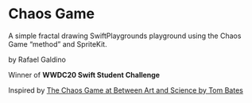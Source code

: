 # Chaos Game
A simple fractal drawing SwiftPlaygrounds playground using the Chaos Game “method” and SpriteKit.

by Rafael Galdino

Winner of **WWDC20 Swift Student Challenge**

Inspired by [The Chaos Game at Between Art and Science by Tom Bates](https://www.betweenartandscience.com/chaosgame_words.html)